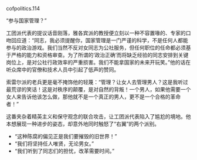 cofpolitics.114

“参与国家管理？”

工团派代表的提议话音刚落，雅各宾派的教授便立刻以一种不容置喙的、专家的口吻回应道：“同志，我必须提醒你，国家管理是一门严谨的科学，不是任何人都能参与的政治游戏。我们当然不反对女同志为公社服务，但任何职位的任命都必须基于严格的能力和资格审查。为了所谓的‘政治正确’而将缺乏经验的同志安排到关键岗位上，是对公社行政效率的严重损害。我们不能拿国家的未来开玩笑。”他的话在听众席中的官僚和技术人员中引起了低声的赞同。

索雷尔派的老兵更是毫不掩饰他的轻蔑：“管理？让女人去管理男人？这是我听过最荒谬的笑话！这是对秩序的颠覆，是对自然的背叛！一个男人，如果他需要一个女人来告诉他该怎么做，那他就不是一个真正的男人，更不是一个合格的革命者！”

这番夹杂着精英主义和保守观念的联合攻击，让工团派代表陷入了尴尬的境地。他本想展现一种进步的姿态，却意外地同时触怒了“右翼”的两个派别。

* “这种陈腐的偏见正是我们要摧毁的旧世界！”
* “我们将坚持任人唯贤，无论男女。”
* “我们听到了同志们的担忧，改革需要时间。”